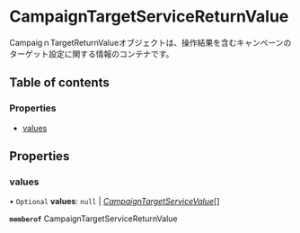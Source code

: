 # CampaignTargetServiceReturnValue


<div lang=\"ja\">CampaigｎTargetReturnValueオブジェクトは、操作結果を含むキャンペーンのターゲット設定に関する情報のコンテナです。</div> 

## Table of contents

### Properties

- [values](campaigntargetservicereturnvalue.md#values)

## Properties

### values

• `Optional` **values**: ``null`` \| [*CampaignTargetServiceValue*](campaigntargetservicevalue.md)[]

**`memberof`** CampaignTargetServiceReturnValue
